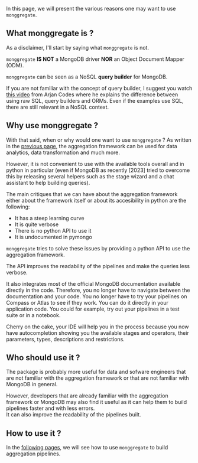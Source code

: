 In this page, we will present the various reasons one may want to use `monggregate`.

## **What monggregate is ?**

As a disclaimer, I'll start by saying what `monggregate` is not.

`monggregate` **IS NOT** a MongoDB driver **NOR** an Object Document Mapper (ODM).

`monggregate` can be seen as a NoSQL **query builder** for MongoDB.

If you are not familiar with the concept of query builder, I suggest you watch [this video](https://www.youtube.com/watch?v=x1fCJ7sUXCM) from Arjan Codes where he explains the difference between using raw SQL, query builders and ORMs.
Even if the examples use SQL, there are still relevant in a NoSQL context.

## **Why use monggregate ?**

With that said, when or why would one want to use `monggregate` ?
As written in the [previous page](mongodb-aggregation-framework.md), the aggregation framework can be used for data analytics, data transformation and much more.

However, it is not convenient to use with the available tools overall and in python in particular (even if MongoDB as recently [2023] tried to overcome this by releasing several helpers such as the stage wizard and a chat assistant to help building queries).

The main critiques that we can have about the aggregation framework either about the framework itself or about its accesibility in python are the following:

* It has a steep learning curve
* It is quite verbose
* There is no python API to use it
* It is undocumented in pymongo

`monggregate` tries to solve these issues by providing a python API to use the aggregation framework.

The API improves the readability of the pipelines and make the queries less verbose.

It also integrates most of the official MongoDB documentation available directly in the code. Therefore, you no longer have to navigate between the documentation and your code. You no longer have to try your pipelines on Compass or Atlas to see if they work. You can do it directly in your application code. You could for example, try out your pipelines in a test suite or in a notebook.

Cherry on the cake, your IDE will help you in the process because you now have autocompletion showing you the available stages and operators, their parameters, types, descriptions and restrictions.

## **Who should use it ?**

The package is probably more useful for data and sofware engineers that are not familiar with the aggregation framework or that are not familiar with MongoDB in general.

However, developers that are already familiar with the aggregation framework or MongoDB may also find it useful as it can help them to build pipelines faster and with less errors.<br>
It can also improve the readability of the pipelines built.

## **How to use it ?**

In the [following pages](../tutorial/getting-started.md), we will see how to use `monggregate` to build aggregation pipelines.
